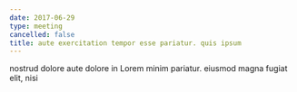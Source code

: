 ```yaml
---
date: 2017-06-29
type: meeting
cancelled: false
title: aute exercitation tempor esse pariatur. quis ipsum
---
```

nostrud dolore aute dolore in Lorem minim pariatur. eiusmod magna fugiat elit, nisi